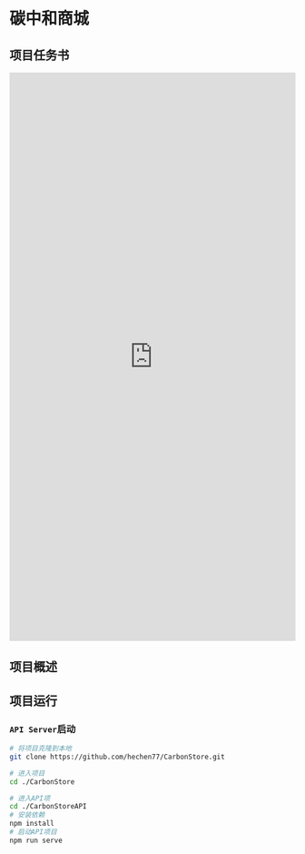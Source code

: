 # 碳中和商城

## 项目任务书

<embed id="pdfPlayer" src="https://picgo.hc8.ren/img/%E7%A2%B3%E4%B8%AD%E5%92%8C%E5%95%86%E5%9F%8E%E4%BB%BB%E5%8A%A1%E4%B9%A6.pdf" type="application/pdf" width="100%" height="1000" >

## 项目概述

## 项目运行

### `API Server`启动

```sh
# 将项目克隆到本地
git clone https://github.com/hechen77/CarbonStore.git

# 进入项目
cd ./CarbonStore

# 进入API项
cd ./CarbonStoreAPI
# 安装依赖
npm install
# 启动API项目
npm run serve
```
